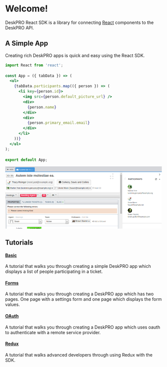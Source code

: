 Welcome!
========

DeskPRO React SDK is a library for connecting [React](https://reactjs.org/) components to the DeskPRO API.

## A Simple App

Creating rich DeskPRO apps is quick and easy using the React SDK.

```jsx
import React from 'react';

const App = ({ tabData }) => (
  <ul>
    {tabData.participants.map(({ person }) => (
      <li key={person.id}>
        <img src={person.default_picture_url} />
        <div>
          {person.name}
        </div>
        <div>
          {person.primary_email.email}
        </div>
      </li>
    ))}
  </ul>
);

export default App;
```

![screenshot](/images/tutorials/basic-1.png)

## Tutorials

#### [Basic](tutorials/basic.html)
A tutorial that walks you through creating a simple DeskPRO app which displays a list of people participating in a ticket.

#### [Forms](tutorials/form.html)
A tutorial that walks you through creating a DeskPRO app which has two pages. One page with a settings form and one page which displays the form values.

#### [OAuth](tutorials/oauth.html)
A tutorial that walks you through creating a DeskPRO app which uses oauth to authenticate with a remote service provider.

#### [Redux](tutorials/redux.html)
A tutorial that walks advanced developers through using Redux with the SDK.
